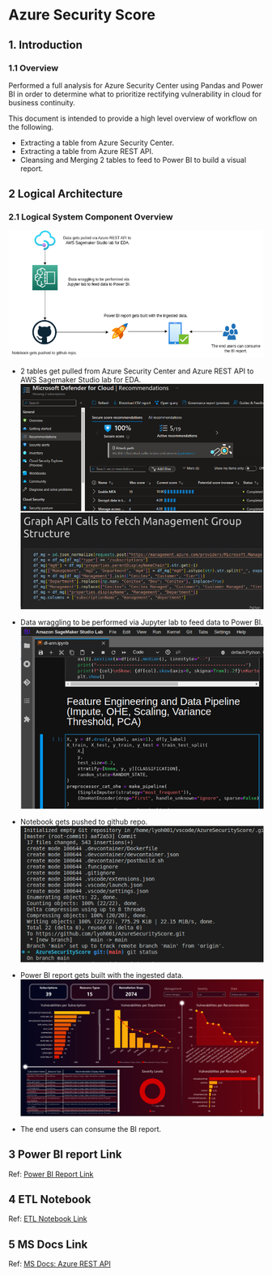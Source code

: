 #  Azure Security Score
## 1. Introduction
### 1.1	Overview
Performed a full analysis for Azure Security Center using Pandas and Power BI in order to determine what to prioritize rectifying vulnerability in cloud for business continuity.

This document is intended to provide a high level overview of workflow on the following.
- Extracting a table from Azure Security Center.
- Extracting a table from Azure REST API.
- Cleansing and Merging 2 tables to feed to Power BI to build a visual report.

## 2 Logical Architecture
### 2.1	Logical System Component Overview
![Figure 2: Logical Architecture Overview](images/workflow.png)
- 2 tables get pulled from Azure Security Center and Azure REST API to AWS Sagemaker Studio lab for EDA.
![Firegure 2.1: Azure Security Center](images/securitycenter.png)
![Firegure 2.2: Azure REST API](images/api.png)

- Data wraggling to be performed via Jupyter lab to feed data to Power BI.
![Firegure 2.3: Jupyterlab](images/sagemaker.png)

- Notebook gets pushed to github repo.
![Firegure 2.4: Github](images/github.png)

- Power BI report gets built with the ingested data.
![Figure 2.5: Power BI Dashboard](images/powerbi.png)

- The end users can consume the BI report.

## 3 Power BI report Link
Ref: [Power BI Report Link](images/powerbi.png)

## 4 ETL Notebook
Ref: [ETL Notebook Link](notebook/notebook.ipynb)

## 5 MS Docs Link
Ref: [MS Docs: Azure REST API](https://learn.microsoft.com/en-us/rest/api/managementgroups/)

